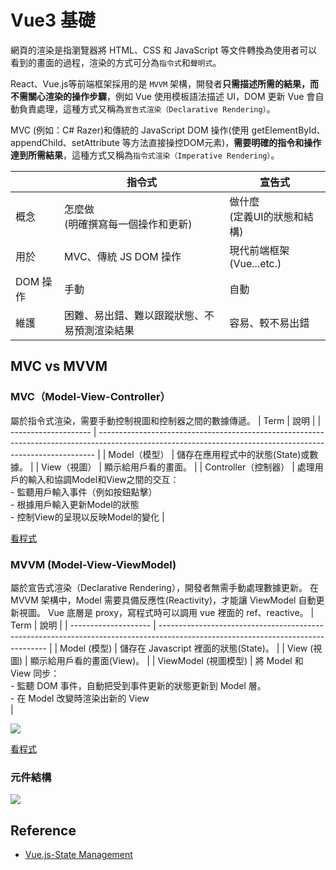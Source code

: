 # Vue3 基礎
<!-- ## 指令式渲染 vs 宣告式渲染 
宣告式渲染和指令式渲染是在前端開發中，針對使用者界面(UI)的創建和更新常用的兩種不同的渲染方式。

|          | 指令式                                       | 宣告式                         |
| -------- | -------------------------------------------- | ------------------------------ |
| 概念     | 怎麼做<br>(明確撰寫每一個操作和更新)         | 做什麼<br>(定義UI的狀態和結構) |
| 用於     | 傳統DOM操作                                  | 現代前端框架                   |
| DOM 操作 | 手動                                         | 自動                           |
| 維護     | 困難、易出錯、難以跟蹤狀態、不易預測渲染結果 | 容易、較不易出錯               |

現代前端框架普遍採用宣告式渲染，因為它提供更好的抽象和性能優化，同時減少了手動 DOM 操作(也減少工作量)，讓程式更易於維護和理解。
- 指令式：需要手動處理UI的創建和更新過程，容易導致代碼複雜、出錯。
::: info 指令式渲染(Imperative Rendering)
描述 **"怎麼做"**。開發者需要**明確撰寫每一個操作和更新**，編寫詳細的程式手動控制UI的創建和更新過程，包括UI的創建、添加、更新和刪除。
以下是使用原生JavaScript進行指令式渲染的簡單例子：
```html:line-numbers {10-11}
<div>
  <p> cnt1: <span id="cnt1"> 0 </span></p>
  <button onclick="setCount('cnt1')">Increment1</button>
  <p> cnt2: <span id="cnt2"> 0 </span></p>
  <button onclick="setCount('cnt2')">Increment2</button>
  <p> Total <span id="total"> 0 </span></p>
</div>

<script>
  function setCount(id){
    var el = document.getElementById(id);
    var cnt = parseInt(el.textContent);
    el.textContent = cnt + 1;
    const cnt1 = parseInt(document.getElementById('cnt1').textContent)
    const cnt2 = parseInt(document.getElementById('cnt2').textContent)
    document.getElementById('total').textContent = cnt1 + cnt2
  }
<script/>
```
:::
- 宣告式：開發者只需要關注UI的狀態和結構，而不需要關心具體的更新細節。
::: info 宣告式渲染(Declarative Rendering)
描述 **"做什麼"**。開發者只需要定義UI的狀態和結構，然後讓框架或庫根據這些定義自動處理UI的創建和更新。
```html:line-numbers
<template>
  <div>
    <p> cnt1: <span> {{ cnt1 }} </span></p>
    <button onclick="()=> cnt1++">Increment1</button>
    <p> cnt2: <span> {{ cnt2 }} </span></p>
    <button onclick="() => cnt2++">Increment2</button>
    <p> Total <span> {{ cnt1 + cnt2 }} </span></p>
  </div>
</template>

<script setup>
import { ref } from 'vue';
const cnt1 = ref(0)
const cnt2 = ref(0)
</script>
```
::: -->

網頁的渲染是指瀏覽器將 HTML、CSS 和 JavaScript 等文件轉換為使用者可以看到的畫面的過程，渲染的方式可分為`指令式`和`聲明式`。

React、Vue.js等前端框架採用的是 `MVVM` 架構，開發者**只需描述所需的結果，而不需關心渲染的操作步驟**，例如 Vue 使用模板語法描述 UI，DOM 更新 Vue 會自動負責處理，這種方式又稱為`宣告式渲染（Declarative Rendering）`。  

MVC (例如：C# Razer)和傳統的 JavaScript DOM 操作(使用 getElementById、appendChild、setAttribute 等方法直接操控DOM元素)，**需要明確的指令和操作達到所需結果**，這種方式又稱為`指令式渲染（Imperative Rendering）`。

|          | 指令式                                       | 宣告式                         |
| -------- | -------------------------------------------- | ------------------------------ |
| 概念     | 怎麼做<br>(明確撰寫每一個操作和更新)         | 做什麼<br>(定義UI的狀態和結構) |
| 用於     | MVC、傳統 JS DOM 操作                        | 現代前端框架(Vue...etc.)       |
| DOM 操作 | 手動                                         | 自動                           |
| 維護     | 困難、易出錯、難以跟蹤狀態、不易預測渲染結果 | 容易、較不易出錯               |

## MVC vs MVVM 

### MVC（Model-View-Controller）
屬於指令式渲染，需要手動控制視圖和控制器之間的數據傳遞。
| Term                 | 說明                                                                                                                                                        |
| -------------------- | ----------------------------------------------------------------------------------------------------------------------------------------------------------- |
| Model（模型）        | 儲存在應用程式中的狀態(State)或數據。                                                                                                                       |
| View（視圖）         | 顯示給用戶看的畫面。                                                                                                                                        |
| Controller（控制器） | 處理用戶的輸入和協調Model和View之間的交互： <br> - 監聽用戶輸入事件（例如按鈕點擊）<br> - 根據用戶輸入更新Model的狀態<br> - 控制View的呈現以反映Model的變化 |

[看程式](https://playcode.io/1605091)

### MVVM (Model-View-ViewModel)
屬於宣告式渲染（Declarative Rendering），開發者無需手動處理數據更新。
在 MVVM 架構中，Model 需要具備反應性(Reactivity)，才能讓 ViewModel 自動更新視圖。
Vue 底層是 proxy，寫程式時可以調用 vue 裡面的 ref、reactive。
| Term                 | 說明                                                                                                                             |
| -------------------- | -------------------------------------------------------------------------------------------------------------------------------- |
| Model (模型)         | 儲存在 Javascript 裡面的狀態(State)。                                                                                            |
| View (視圖)          | 顯示給用戶看的畫面(View)。                                                                                                       |
| ViewModel (視圖模型) | 將 Model 和 View 同步：<br> - 監聽 DOM 事件，自動把受到事件更新的狀態更新到 Model 層。 <br> - 在 Model 改變時渲染出新的 View<br> |

![](https://book.vue.tw/assets/img/1-1-mvvm.febdf1bd.png)

[看程式](https://playcode.io/1605065)

### 元件結構
![](https://v2.vuejs.org/images/components.png)

## Reference

- [Vue.js-State Management](https://vuejs.org/guide/scaling-up/state-management.html)
